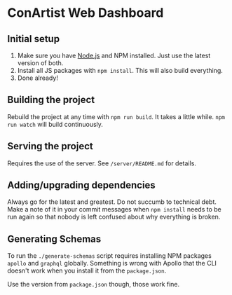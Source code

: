 # ConArtist Web Dashboard

## Initial setup

1.  Make sure you have [Node.js](https://nodejs.org/en/) and NPM installed. Just use the latest
    version of both.
2.  Install all JS packages with `npm install`. This will also build everything.
3.  Done already!

## Building the project

Rebuild the project at any time with `npm run build`. It takes a little while. `npm run watch` will
build continuously.

## Serving the project

Requires the use of the server. See `/server/README.md` for details.

## Adding/upgrading dependencies

Always go for the latest and greatest. Do not succumb to technical debt. Make a note of it in your
commit messages when `npm install` needs to be run again so that nobody is left confused about why
everything is broken.

## Generating Schemas

To run the `./generate-schemas` script requires installing NPM packages `apollo` and `graphql` globally.
Something is wrong with Apollo that the CLI doesn't work when you install it from the `package.json`.

Use the version from `package.json` though, those work fine.
